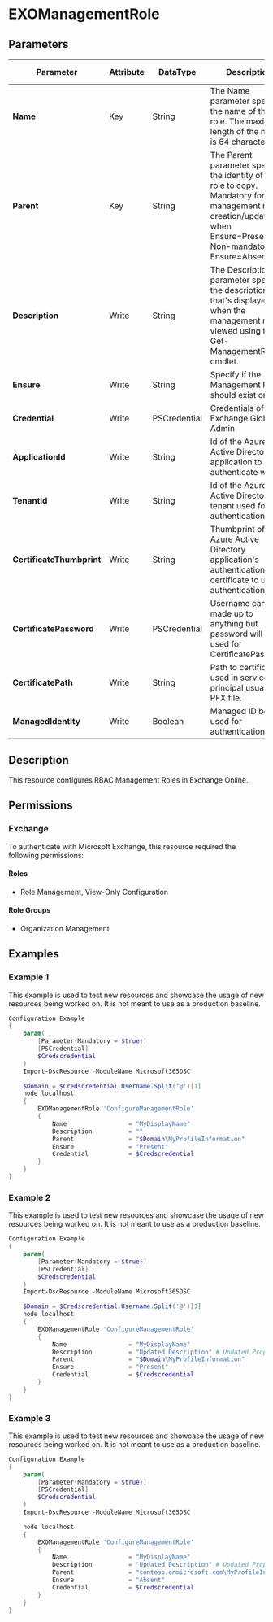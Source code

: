 ﻿# EXOManagementRole

## Parameters

| Parameter | Attribute | DataType | Description | Allowed Values |
| --- | --- | --- | --- | --- |
| **Name** | Key | String | The Name parameter specifies the name of the role. The maximum length of the name is 64 characters. | |
| **Parent** | Key | String | The Parent parameter specifies the identity of the role to copy. Mandatory for management role creation/update or when Ensure=Present. Non-mandatory for Ensure=Absent | |
| **Description** | Write | String | The Description parameter specifies the description that's displayed when the management role is viewed using the Get-ManagementRole cmdlet. | |
| **Ensure** | Write | String | Specify if the Management Role should exist or not. | `Present`, `Absent` |
| **Credential** | Write | PSCredential | Credentials of the Exchange Global Admin | |
| **ApplicationId** | Write | String | Id of the Azure Active Directory application to authenticate with. | |
| **TenantId** | Write | String | Id of the Azure Active Directory tenant used for authentication. | |
| **CertificateThumbprint** | Write | String | Thumbprint of the Azure Active Directory application's authentication certificate to use for authentication. | |
| **CertificatePassword** | Write | PSCredential | Username can be made up to anything but password will be used for CertificatePassword | |
| **CertificatePath** | Write | String | Path to certificate used in service principal usually a PFX file. | |
| **ManagedIdentity** | Write | Boolean | Managed ID being used for authentication. | |

## Description

This resource configures RBAC Management Roles in Exchange Online.

## Permissions

### Exchange

To authenticate with Microsoft Exchange, this resource required the following permissions:

#### Roles

- Role Management, View-Only Configuration

#### Role Groups

- Organization Management

## Examples

### Example 1

This example is used to test new resources and showcase the usage of new resources being worked on.
It is not meant to use as a production baseline.

```powershell
Configuration Example
{
    param(
        [Parameter(Mandatory = $true)]
        [PSCredential]
        $Credscredential
    )
    Import-DscResource -ModuleName Microsoft365DSC

    $Domain = $Credscredential.Username.Split('@')[1]
    node localhost
    {
        EXOManagementRole 'ConfigureManagementRole'
        {
            Name                 = "MyDisplayName"
            Description          = ""
            Parent               = "$Domain\MyProfileInformation"
            Ensure               = "Present"
            Credential           = $Credscredential
        }
    }
}
```

### Example 2

This example is used to test new resources and showcase the usage of new resources being worked on.
It is not meant to use as a production baseline.

```powershell
Configuration Example
{
    param(
        [Parameter(Mandatory = $true)]
        [PSCredential]
        $Credscredential
    )
    Import-DscResource -ModuleName Microsoft365DSC

    $Domain = $Credscredential.Username.Split('@')[1]
    node localhost
    {
        EXOManagementRole 'ConfigureManagementRole'
        {
            Name                 = "MyDisplayName"
            Description          = "Updated Description" # Updated Property
            Parent               = "$Domain\MyProfileInformation"
            Ensure               = "Present"
            Credential           = $Credscredential
        }
    }
}
```

### Example 3

This example is used to test new resources and showcase the usage of new resources being worked on.
It is not meant to use as a production baseline.

```powershell
Configuration Example
{
    param(
        [Parameter(Mandatory = $true)]
        [PSCredential]
        $Credscredential
    )
    Import-DscResource -ModuleName Microsoft365DSC

    node localhost
    {
        EXOManagementRole 'ConfigureManagementRole'
        {
            Name                 = "MyDisplayName"
            Description          = "Updated Description" # Updated Property
            Parent               = "contoso.onmicrosoft.com\MyProfileInformation"
            Ensure               = "Absent"
            Credential           = $Credscredential
        }
    }
}
```

